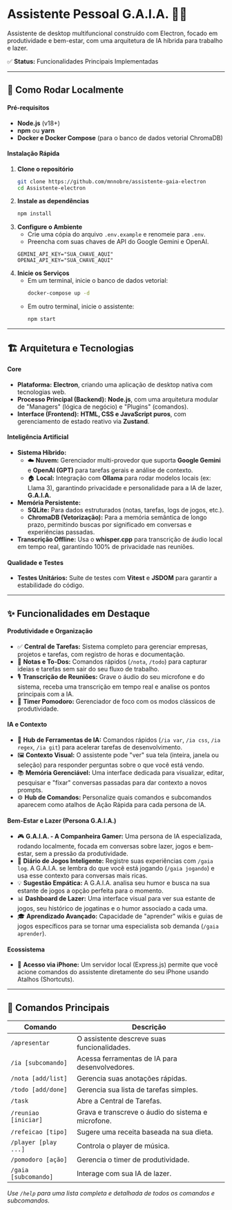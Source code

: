# Assistente Pessoal G.A.I.A. 🧠✨

Assistente de desktop multifuncional construído com Electron, focado em produtividade e bem-estar, com uma arquitetura de IA híbrida para trabalho e lazer.

✅ **Status:** Funcionalidades Principais Implementadas

---

## 🚀 Como Rodar Localmente

#### **Pré-requisitos**
*   **Node.js** (v18+)
*   **npm** ou **yarn**
*   **Docker e Docker Compose** (para o banco de dados vetorial ChromaDB)

#### **Instalação Rápida**
1.  **Clone o repositório**
    ```bash
    git clone https://github.com/mnnobre/assistente-gaia-electron
    cd Assistente-electron
    ```
2.  **Instale as dependências**
    ```bash
    npm install
    ```
3.  **Configure o Ambiente**
    *   Crie uma cópia do arquivo `.env.example` e renomeie para `.env`.
    *   Preencha com suas chaves de API do Google Gemini e OpenAI.
    ```env
    GEMINI_API_KEY="SUA_CHAVE_AQUI"
    OPENAI_API_KEY="SUA_CHAVE_AQUI"
    ```
4.  **Inicie os Serviços**
    *   Em um terminal, inicie o banco de dados vetorial:
        ```bash
        docker-compose up -d
        ```
    *   Em outro terminal, inicie o assistente:
        ```bash
        npm start
        ```

---

## 🏗️ Arquitetura e Tecnologias

#### **Core**
*   **Plataforma:** **Electron**, criando uma aplicação de desktop nativa com tecnologias web.
*   **Processo Principal (Backend):** **Node.js**, com uma arquitetura modular de "Managers" (lógica de negócio) e "Plugins" (comandos).
*   **Interface (Frontend):** **HTML, CSS e JavaScript puros**, com gerenciamento de estado reativo via **Zustand**.

#### **Inteligência Artificial**
*   **Sistema Híbrido:**
    *   ☁️ **Nuvem:** Gerenciador multi-provedor que suporta **Google Gemini** e **OpenAI (GPT)** para tarefas gerais e análise de contexto.
    *   🏠 **Local:** Integração com **Ollama** para rodar modelos locais (ex: Llama 3), garantindo privacidade e personalidade para a IA de lazer, **G.A.I.A.**
*   **Memória Persistente:**
    *   **SQLite:** Para dados estruturados (notas, tarefas, logs de jogos, etc.).
    *   **ChromaDB (Vetorização):** Para a memória semântica de longo prazo, permitindo buscas por significado em conversas e experiências passadas.
*   **Transcrição Offline:** Usa o **whisper.cpp** para transcrição de áudio local em tempo real, garantindo 100% de privacidade nas reuniões.

#### **Qualidade e Testes**
*   **Testes Unitários:** Suíte de testes com **Vitest** e **JSDOM** para garantir a estabilidade do código.

---

## ✨ Funcionalidades em Destaque

#### **Produtividade e Organização**
*   ✅ **Central de Tarefas:** Sistema completo para gerenciar empresas, projetos e tarefas, com registro de horas e documentação.
*   📝 **Notas e To-Dos:** Comandos rápidos (`/nota`, `/todo`) para capturar ideias e tarefas sem sair do seu fluxo de trabalho.
*   🎙️ **Transcrição de Reuniões:** Grave o áudio do seu microfone e do sistema, receba uma transcrição em tempo real e analise os pontos principais com a IA.
*   🍅 **Timer Pomodoro:** Gerenciador de foco com os modos clássicos de produtividade.

#### **IA e Contexto**
*   🎨 **Hub de Ferramentas de IA:** Comandos rápidos (`/ia var`, `/ia css`, `/ia regex`, `/ia git`) para acelerar tarefas de desenvolvimento.
*   🖼️ **Contexto Visual:** O assistente pode "ver" sua tela (inteira, janela ou seleção) para responder perguntas sobre o que você está vendo.
*   📚 **Memória Gerenciável:** Uma interface dedicada para visualizar, editar, pesquisar e "fixar" conversas passadas para dar contexto a novos prompts.
*   ⚙️ **Hub de Comandos:** Personalize quais comandos e subcomandos aparecem como atalhos de Ação Rápida para cada persona de IA.

#### **Bem-Estar e Lazer (Persona G.A.I.A.)**
*   🎮 **G.A.I.A. - A Companheira Gamer:** Uma persona de IA especializada, rodando localmente, focada em conversas sobre lazer, jogos e bem-estar, sem a pressão da produtividade.
*   📖 **Diário de Jogos Inteligente:** Registre suas experiências com `/gaia log`. A G.A.I.A. se lembra do que você está jogando (`/gaia jogando`) e usa esse contexto para conversas mais ricas.
*   💡 **Sugestão Empática:** A G.A.I.A. analisa seu humor e busca na sua estante de jogos a opção perfeita para o momento.
*   📊 **Dashboard de Lazer:** Uma interface visual para ver sua estante de jogos, seu histórico de jogatinas e o humor associado a cada uma.
*   🎓 **Aprendizado Avançado:** Capacidade de "aprender" wikis e guias de jogos específicos para se tornar uma especialista sob demanda (`/gaia aprender`).

#### **Ecossistema**
*   📱 **Acesso via iPhone:** Um servidor local (Express.js) permite que você acione comandos do assistente diretamente do seu iPhone usando Atalhos (Shortcuts).

---

## 🎯 Comandos Principais

| Comando              | Descrição                                          |
|----------------------|----------------------------------------------------|
| `/apresentar`        | O assistente descreve suas funcionalidades.        |
| `/ia [subcomando]`   | Acessa ferramentas de IA para desenvolvedores.     |
| `/nota [add/list]`   | Gerencia suas anotações rápidas.                    |
| `/todo [add/done]`   | Gerencia sua lista de tarefas simples.             |
| `/task`              | Abre a Central de Tarefas.                         |
| `/reuniao [iniciar]` | Grava e transcreve o áudio do sistema e microfone. |
| `/refeicao [tipo]`   | Sugere uma receita baseada na sua dieta.           |
| `/player [play ...]` | Controla o player de música.                       |
| `/pomodoro [ação]`   | Gerencia o timer de produtividade.                 |
| `/gaia [subcomando]` | Interage com sua IA de lazer.                      |

*Use `/help` para uma lista completa e detalhada de todos os comandos e subcomandos.*
